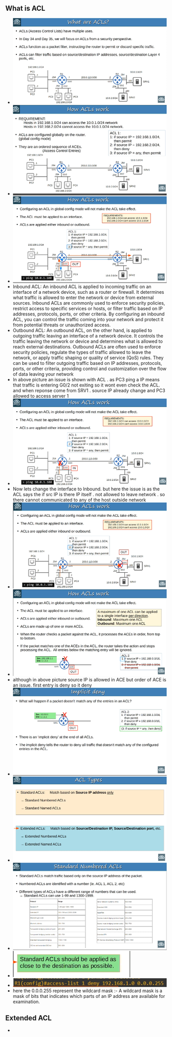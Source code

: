 ## What is ACL

- ![](../statics/Pasted%20image%2020230610055000.png)
- ![](../statics/Pasted%20image%2020230610055110.png)
- ![](../statics/Pasted%20image%2020230610055843.png)
- Inbound ACL: An inbound ACL is applied to incoming traffic on an interface of a network device, such as a router or firewall. It determines what traffic is allowed to enter the network or device from external sources. Inbound ACLs are commonly used to enforce security policies, restrict access to specific services or hosts, or filter traffic based on IP addresses, protocols, ports, or other criteria. By configuring an inbound ACL, you can control the traffic coming into your network and protect it from potential threats or unauthorized access.
- Outbound ACL: An outbound ACL, on the other hand, is applied to outgoing traffic leaving an interface of a network device. It controls the traffic leaving the network or device and determines what is allowed to reach external destinations. Outbound ACLs are often used to enforce security policies, regulate the types of traffic allowed to leave the network, or apply traffic shaping or quality of service (QoS) rules. They can be used to filter outgoing traffic based on IP addresses, protocols, ports, or other criteria, providing control and customization over the flow of data leaving your network
- In above picture an issue is shown with ACL . as PC3 ping a IP means that traffic is entering G0/2 not exiting so it wont even check the ACL. and when reponse come from SRV1 . source IP already change and PC3 allowed to access server 1
- ![](../statics/Pasted%20image%2020230610060429.png)
- Now lets change the interface to Inbound. but here the issue is as the ACL says the if src IP is there IP itself . not allowed to leave network . so there cannot communicated to any of the host outside network
- ![](../statics/Pasted%20image%2020230610061719.png)
- ![](../statics/Pasted%20image%2020230610062005.png)
- although in above picture source IP is allowed in ACE but order of ACE is an issue. first entry is deny so it deny
- ![](../statics/Pasted%20image%2020230610062228.png)
- ![](../statics/Pasted%20image%2020230610062310.png)
- ![](../statics/Pasted%20image%2020230610062457.png)
- ![](../statics/Pasted%20image%2020230610063002.png)
- ![](../statics/Pasted%20image%2020230610063520.png)
- here the 0.0.0.255 represent the wildcard mask :- A wildcard mask is a mask of bits that indicates which parts of an IP address are available for examination.

## Extended ACL

-
